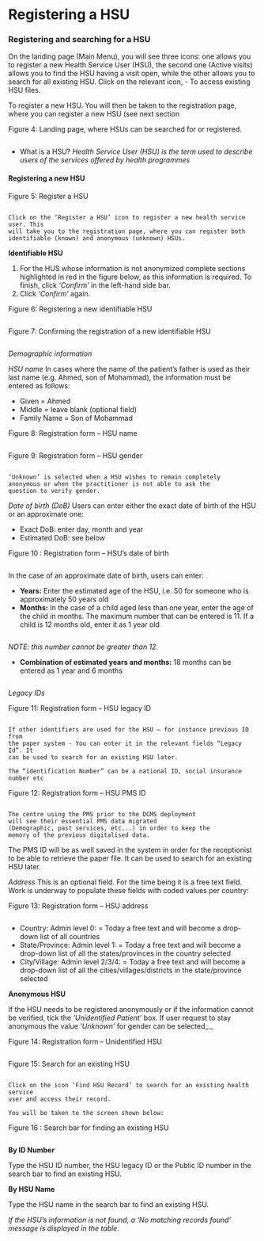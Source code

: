 # Registering a HSU

### Registering and searching for a HSU

On the landing page (Main Menu), you will see three icons: one allows you to register a new Health Service User (HSU), the second one (Active visits) allows you to find the HSU having a visit open, while the other allows you to search for all existing HSU. Click on the relevant icon, - To access existing HSU files.

To register a new HSU. You will then be taken to the registration page, where you can register a new HSU (see next section

Figure 4: Landing page, where HSUs can be searched for or registered.

<figure><img src="../../.gitbook/assets/image (10) (1) (1) (1) (1).png" alt=""><figcaption></figcaption></figure>

* What is a HSU? _Health Service User (HSU) is the term used to describe users of the services_ _offered by health programmes_

#### Registering a new HSU

Figure 5: Register a HSU

<figure><img src="../../.gitbook/assets/image (11) (1) (1) (1).png" alt=""><figcaption></figcaption></figure>

```
Click on the ‘Register a HSU’ icon to register a new health service user. This
will take you to the registration page, where you can register both
identifiable (known) and anonymous (unknown) HSUs.
```

**Identifiable HSU**

1. For the HUS whose information is not anonymized complete sections highlighted in red in the figure below, as this information is required. To finish, click _‘Confirm’_ in the left-hand side bar.
2. Click _‘Confirm’_ again.

Figure 6: Registering a new identifiable HSU

<figure><img src="../../.gitbook/assets/image (12) (1) (1) (1).png" alt=""><figcaption></figcaption></figure>

Figure 7: Confirming the registration of a new identifiable HSU

<figure><img src="../../.gitbook/assets/image (13) (1) (1) (1).png" alt=""><figcaption></figcaption></figure>

_Demographic information_

_HSU name_ In cases where the name of the patient’s father is used as their last name (e.g. Ahmed, son of Mohammad), the information must be entered as follows:

* Given = Ahmed
* Middle = leave blank (optional field)
* Family Name = Son of Mohammad

Figure 8: Registration form – HSU name

<figure><img src="../../.gitbook/assets/image (14) (1) (1).png" alt=""><figcaption></figcaption></figure>

Figure 9: Registration form – HSU gender

<figure><img src="../../.gitbook/assets/image (15) (1) (1).png" alt=""><figcaption></figcaption></figure>

```
‘Unknown’ is selected when a HSU wishes to remain completely
anonymous or when the practitioner is not able to ask the
question to verify gender.
```

_Date of birth (DoB)_ Users can enter either the exact date of birth of the HSU or an approximate one:

* Exact DoB: enter day, month and year
* Estimated DoB: see below

Figure 10 : Registration form – HSU’s date of birth

<figure><img src="../../.gitbook/assets/image (16) (1) (1).png" alt=""><figcaption></figcaption></figure>

In the case of an approximate date of birth, users can enter:

* **Years:** Enter the estimated age of the HSU, i.e. 50 for someone who is approximately 50 years old
* **Months:** In the case of a child aged less than one year, enter the age of the child in months. The maximum number that can be entered is 11. If a child is 12 months old, enter it as 1 year old

<figure><img src="../../.gitbook/assets/image (18) (1) (1).png" alt=""><figcaption></figcaption></figure>

_NOTE: this number cannot be greater than 12._

* **Combination of estimated years and months:** 18 months can be entered as 1 year and 6 months

<figure><img src="../../.gitbook/assets/image (19) (1) (1).png" alt=""><figcaption></figcaption></figure>

_Legacy IDs_

Figure 11: Registration form – HSU legacy ID

<figure><img src="../../.gitbook/assets/image (20) (1) (1).png" alt=""><figcaption></figcaption></figure>

```
If other identifiers are used for the HSU – for instance previous ID from
the paper system - You can enter it in the relevant fields “Legacy Id”. It
can be used to search for an existing HSU later.
```

```
The “identification Number” can be a national ID, social insurance
number etc
```

Figure 12: Registration form – HSU PMS ID

<figure><img src="../../.gitbook/assets/image (21) (1) (1).png" alt=""><figcaption></figcaption></figure>

```
The centre using the PMS prior to the DCMS deployment
will see their essential PMS data migrated
(Demographic, past services, etc...) in order to keep the
memory of the previous digitalised data.
```

The PMS ID will be as well saved in the system in order for the receptionist to be able to retrieve the paper file. It can be used to search for an existing HSU later.

_Address_ This is an optional field. For the time being it is a free text field. Work is underway to populate these fields with coded values per country:

Figure 13: Registration form – HSU address

<figure><img src="../../.gitbook/assets/image (22) (1).png" alt=""><figcaption></figcaption></figure>

* Country: Admin level 0: = Today a free text and will become a drop-down list of all countries
* State/Province: Admin level 1: = Today a free text and will become a drop-down list of all the states/provinces in the country selected
* City/Village: Admin level 2/3/4: = Today a free text and will become a drop-down list of all the cities/villages/districts in the state/province selected

**Anonymous HSU**

If the HSU needs to be registered anonymously or if the information cannot be verified, tick the _‘Unidentified Patient’_ box. If user request to stay anonymous the value _‘Unknown’_ for gender can be selected\_.\_

Figure 14: Registration form – Unidentified HSU

<figure><img src="../../.gitbook/assets/image (23) (1).png" alt=""><figcaption></figcaption></figure>

Figure 15: Search for an existing HSU

<figure><img src="../../.gitbook/assets/image (24) (1).png" alt=""><figcaption></figcaption></figure>

```
Click on the icon ‘Find HSU Record’ to search for an existing health service
user and access their record.
```

```
You will be taken to the screen shown below:
```

Figure 16 : Search bar for finding an existing HSU

<figure><img src="../../.gitbook/assets/image (25) (1).png" alt=""><figcaption></figcaption></figure>

**By ID Number**

Type the HSU ID number, the HSU legacy ID or the Public ID number in the search bar to find an existing HSU.

**By HSU Name**

Type the HSU name in the search bar to find an existing HSU.

_If the HSU’s information is not found, a ‘No matching records found’ message is displayed in the table._
